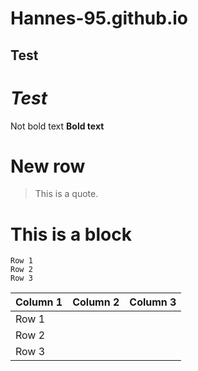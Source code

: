 # Hannes-95.github.io
## Test
# *Test*
Not bold text
**Bold text**
# New row
> This is a quote.
# This is a block
```
Row 1
Row 2
Row 3
```
|Column 1|Column 2|Column 3|
|---|---|---|
|Row 1 |||
|Row 2 |||
|Row 3 |||
